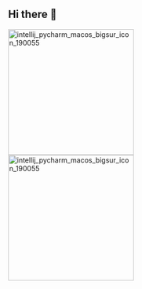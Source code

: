 ## Hi there 👋


<div dysplay="flex">
  <img width="256" alt="intellij_pycharm_macos_bigsur_icon_190055" src="https://github.com/user-attachments/assets/cab96eb6-3d3a-48b3-9fe5-323df0c2e4f4" />
  <img width="256" alt="intellij_pycharm_macos_bigsur_icon_190055" src="https://github.com/user-attachments/assets/d6d49115-ea95-48de-98b1-a88f32b934cb" />
</div>  


<!--
**Dake69/Dake69** is a ✨ _special_ ✨ repository because its `README.md` (this file) appears on your GitHub profile.

Here are some ideas to get you started:

- 🔭 I’m currently working on ...
- 🌱 I’m currently learning ...
- 👯 I’m looking to collaborate on ...
- 🤔 I’m looking for help with ...
- 💬 Ask me about ...
- 📫 How to reach me: ...
- 😄 Pronouns: ...
- ⚡ Fun fact: ...
-->
